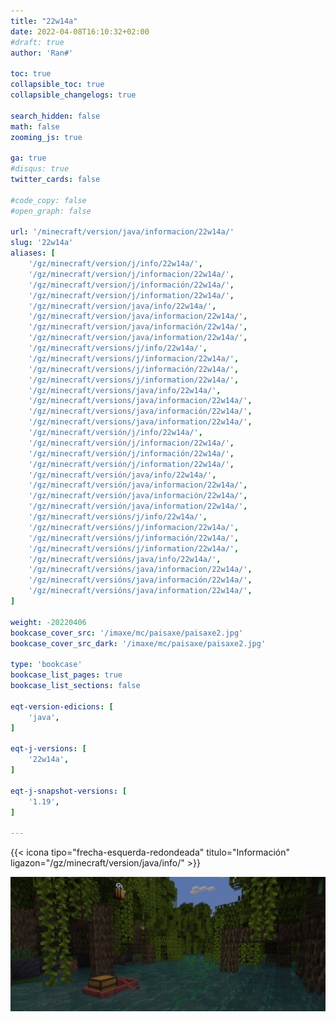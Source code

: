 ```yaml
---
title: "22w14a"
date: 2022-04-08T16:10:32+02:00
#draft: true
author: 'Ran#'

toc: true
collapsible_toc: true
collapsible_changelogs: true

search_hidden: false
math: false
zooming_js: true

ga: true
#disqus: true
twitter_cards: false

#code_copy: false
#open_graph: false

url: '/minecraft/version/java/informacion/22w14a/'
slug: '22w14a'
aliases: [
    '/gz/minecraft/version/j/info/22w14a/',
    '/gz/minecraft/version/j/informacion/22w14a/',
    '/gz/minecraft/version/j/información/22w14a/',
    '/gz/minecraft/version/j/information/22w14a/',
    '/gz/minecraft/version/java/info/22w14a/',
    '/gz/minecraft/version/java/informacion/22w14a/',
    '/gz/minecraft/version/java/información/22w14a/',
    '/gz/minecraft/version/java/information/22w14a/',
    '/gz/minecraft/versions/j/info/22w14a/',
    '/gz/minecraft/versions/j/informacion/22w14a/',
    '/gz/minecraft/versions/j/información/22w14a/',
    '/gz/minecraft/versions/j/information/22w14a/',
    '/gz/minecraft/versions/java/info/22w14a/',
    '/gz/minecraft/versions/java/informacion/22w14a/',
    '/gz/minecraft/versions/java/información/22w14a/',
    '/gz/minecraft/versions/java/information/22w14a/',
    '/gz/minecraft/versión/j/info/22w14a/',
    '/gz/minecraft/versión/j/informacion/22w14a/',
    '/gz/minecraft/versión/j/información/22w14a/',
    '/gz/minecraft/versión/j/information/22w14a/',
    '/gz/minecraft/versión/java/info/22w14a/',
    '/gz/minecraft/versión/java/informacion/22w14a/',
    '/gz/minecraft/versión/java/información/22w14a/',
    '/gz/minecraft/versión/java/information/22w14a/',
    '/gz/minecraft/versións/j/info/22w14a/',
    '/gz/minecraft/versións/j/informacion/22w14a/',
    '/gz/minecraft/versións/j/información/22w14a/',
    '/gz/minecraft/versións/j/information/22w14a/',
    '/gz/minecraft/versións/java/info/22w14a/',
    '/gz/minecraft/versións/java/informacion/22w14a/',
    '/gz/minecraft/versións/java/información/22w14a/',
    '/gz/minecraft/versións/java/information/22w14a/',
]

weight: -20220406
bookcase_cover_src: '/imaxe/mc/paisaxe/paisaxe2.jpg'
bookcase_cover_src_dark: '/imaxe/mc/paisaxe/paisaxe2.jpg'

type: 'bookcase'
bookcase_list_pages: true
bookcase_list_sections: false

eqt-version-edicions: [
    'java',
]

eqt-j-versions: [
    '22w14a',
]

eqt-j-snapshot-versions: [
    '1.19',
]

---
```


{{< icona tipo="frecha-esquerda-redondeada" titulo="Información" ligazon="/gz/minecraft/version/java/info/" >}}

<img title="22w14a" alt="22w14a" src="/imaxe/mc/paisaxe/paisaxe2.jpg">
